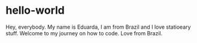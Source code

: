 # hello-world
Hey, everybody. My name is Eduarda, I am from Brazil and I love statioeary stuff. Welcome to my journey on how to code.
Love from Brazil.

